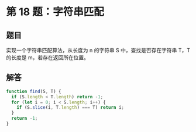 # 第 18 题：字符串匹配

## 题目

实现一个字符串匹配算法，从长度为 n 的字符串 S 中，查找是否存在字符串 T，T 的长度是 m，若存在返回所在位置。

## 解答

```js
function find(S, T) {
  if (S.length < T.length) return -1;
  for (let i = 0; i < S.length; i++) {
    if (S.slice(i, T.length) === T) return i;
  }
  return -1;
}
```
